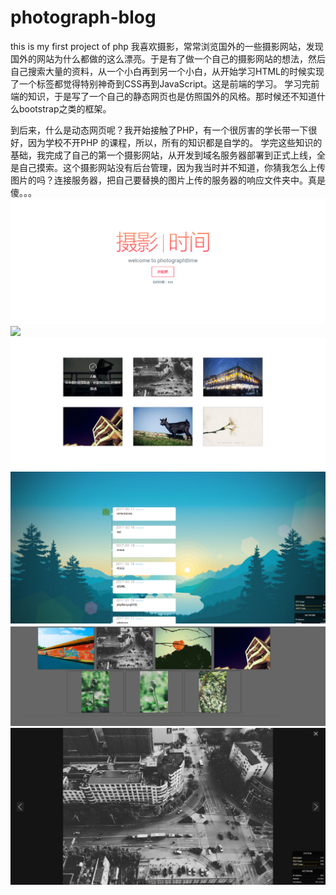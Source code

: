 # photograph-blog
this is my first project of php
我喜欢摄影，常常浏览国外的一些摄影网站，发现国外的网站为什么都做的这么漂亮。于是有了做一个自己的摄影网站的想法，然后自己搜索大量的资料，从一个小白再到另一个小白，从开始学习HTML的时候实现了一个<a></a>标签都觉得特别神奇到CSS再到JavaScript。这是前端的学习。
学习完前端的知识，于是写了一个自己的静态网页也是仿照国外的风格。那时候还不知道什么bootstrap之类的框架。

到后来，什么是动态网页呢？我开始接触了PHP，有一个很厉害的学长带一下很好，因为学校不开PHP 的课程，所以，所有的知识都是自学的。
学完这些知识的基础，我完成了自己的第一个摄影网站，从开发到域名服务器部署到正式上线，全是自己摸索。这个摄影网站没有后台管理，因为我当时并不知道，你猜我怎么上传图片的吗？连接服务器，把自己要替换的图片上传的服务器的响应文件夹中。真是傻。。。
![](https://github.com/LDWei/photograph-blog/blob/master/imgs/1.png)
![](https://github.com/LDWei/photograph-blog/blob/master/imgs/2.png)
![](https://github.com/LDWei/photograph-blog/blob/master/imgs/3.png)
![](https://github.com/LDWei/photograph-blog/blob/master/imgs/4.png)
![](https://github.com/LDWei/photograph-blog/blob/master/imgs/5.png)
![](https://github.com/LDWei/photograph-blog/blob/master/imgs/6.png)
